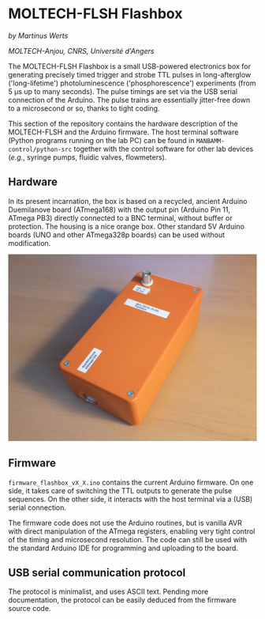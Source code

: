 # MOLTECH-FLSH Flashbox

*by Martinus Werts*

*MOLTECH-Anjou, CNRS, Université d'Angers*

The MOLTECH-FLSH Flashbox is a small USB-powered electronics box for generating precisely timed trigger and strobe TTL pulses in long-afterglow ('long-lifetime') photoluminescence ('phosphorescence') experiments (from 5 µs up to many seconds). The pulse timings are set via the USB serial connection of the Arduino. The pulse trains are essentially jitter-free down to a microsecond or so, thanks to tight coding.

This section of the repository contains the hardware description of the MOLTECH-FLSH and the Arduino firmware. The host terminal software (Python programs running on the lab PC) can be found in `MANBAMM-control/python-src` together with the control software for other lab devices (*e.g.*, syringe pumps, fluidic valves, flowmeters).

## Hardware

In its present incarnation, the box is based on a recycled, ancient Arduino Duemilanove board (ATmega168) with the output pin (Arduino Pin 11, ATmega PB3) directly connected to a BNC terminal, without buffer or protection. The housing is a nice orange box. Other standard 5V Arduino boards (UNO and other ATmega328p boards) can be used without modification.

![Photograph of the MOLTECH-FLSH Flashbox](./res/MOLTECH-FLSH-1small.jpg)


## Firmware

`firmware_flashbox_vX_X.ino` contains the current Arduino firmware. On one side, it takes care of switching the TTL outputs to generate the pulse sequences. On the other side, it interacts with the host terminal via a (USB) serial connection.

The firmware code does not use the Arduino routines, but is vanilla AVR with direct manipulation of the ATmega registers, enabling very tight control of the timing and microsecond resolution. The code can still be used with the standard Arduino IDE for programming and uploading to the board.


## USB serial communication protocol

The protocol is minimalist, and uses ASCII text. Pending more documentation, the protocol can be easily deduced from the firmware source code.